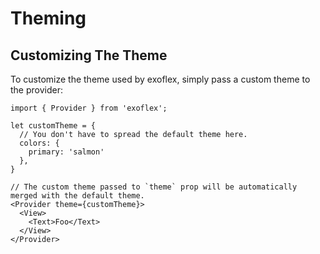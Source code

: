 # Theming

## Customizing The Theme

To customize the theme used by exoflex, simply pass a custom theme to the provider:

```tsx
import { Provider } from 'exoflex';

let customTheme = {
  // You don't have to spread the default theme here.
  colors: {
    primary: 'salmon'
  },
}

// The custom theme passed to `theme` prop will be automatically merged with the default theme.
<Provider theme={customTheme}>
  <View>
    <Text>Foo</Text>
  </View>
</Provider>
```
